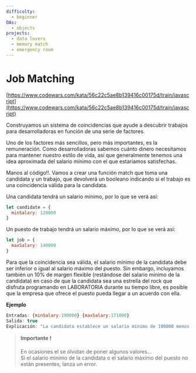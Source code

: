 ```yaml
---
difficulty:
  - beginner
OAs:
  - objects
projects:
  - data lovers
  - memory match
  - emergency room
---
```


# Job Matching

[https://www.codewars.com/kata/56c22c5ae8b139416c00175d/train/javascript](https://www.codewars.com/kata/56c22c5ae8b139416c00175d/train/javascript)

Construyamos un sistema de coincidencias que ayude a descubrir trabajos para
desarrolladoras en función de una serie de factores.

Uno de los factores más sencillos, pero más importantes, es la remuneración.
Como desarrolladoras sabemos cuánto dinero necesitamos para mantener nuestro
estilo de vida, así que generalmente tenemos una idea aproximada del salario
mínimo con el que estaríamos satisfechas.

Manos al código!!. Vamos a crear una función match que toma una candidata y un
trabajo, que devolverá un booleano indicando si el trabajo es una coincidencia
válida para la candidata.

Una candidata tendrá un salario mínimo, por lo que se verá así:

```js
let candidate = {
  minSalary: 120000
}
```

Un puesto de trabajo tendrá un salario máximo, por lo que se verá así:

```js
let job = {
  maxSalary: 140000
}
```

Para que la coincidencia sea válida, el salario mínimo de la candidata debe ser
inferior o igual al salario máximo del puesto. Sin embargo, incluyamos también
un 10% de margen flexible (restándose del salario mínimo de la candidata) en
caso de que la candidata sea una estrella del rock que disfruta programando en
LABORATORIA durante su tiempo libre, es posible que la empresa que ofrece el puesto
pueda llegar a un acuerdo con ella.

__Ejemplo__

```js
Entradas: {minSalary:190000} {maxSalary:171000}
Salida: true
Explicación: "La candidata establece un salario mínimo de 190000 menos 19000 correspondientes al 10% de margen nos quedan 171000 y esto es igual al salario máximo de 171000 por lo tanto retornamos true"
```

> __Importante__ ❗
>
>En ocasiones el se olvidan de poner algunos valores...  
>Si el salario mínimo de la candidata o el salario máximo del puesto no están
>presentes, lanza un error.
